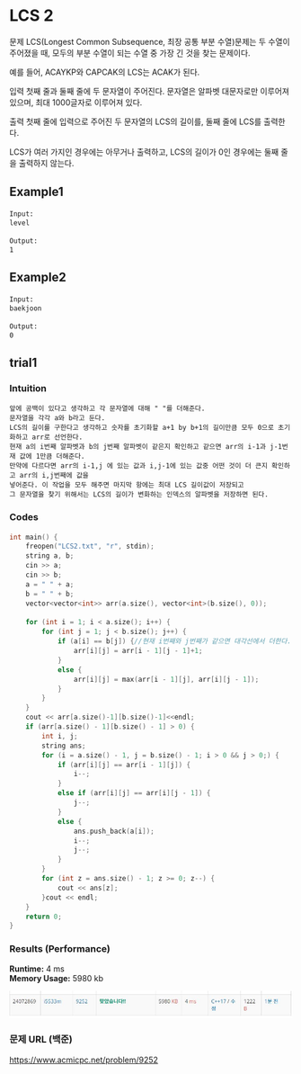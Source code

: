 # LCS 2

문제
LCS(Longest Common Subsequence, 최장 공통 부분 수열)문제는 두 수열이 주어졌을 때, 모두의 부분 수열이 되는 수열 중 가장 긴 것을 찾는 문제이다.

예를 들어, ACAYKP와 CAPCAK의 LCS는 ACAK가 된다.

입력
첫째 줄과 둘째 줄에 두 문자열이 주어진다. 문자열은 알파벳 대문자로만 이루어져 있으며, 최대 1000글자로 이루어져 있다.

출력
첫째 줄에 입력으로 주어진 두 문자열의 LCS의 길이를, 둘째 줄에 LCS를 출력한다.

LCS가 여러 가지인 경우에는 아무거나 출력하고, LCS의 길이가 0인 경우에는 둘째 줄을 출력하지 않는다.


## Example1

```
Input: 
level

Output: 
1
```

## Example2

```
Input: 
baekjoon

Output: 
0
```

## trial1
### Intuition
```
앞에 공백이 있다고 생각하고 각 문자열에 대해 " "를 더해준다.
문자열을 각각 a와 b라고 둔다.
LCS의 길이를 구한다고 생각하고 숫자를 초기화할 a+1 by b+1의 길이만큼 모두 0으로 초기화하고 arr로 선언한다.
현재 a의 i번째 알파벳과 b의 j번째 알파벳이 같은지 확인하고 같으면 arr의 i-1과 j-1번재 값에 1만큼 더해준다.
만약에 다르다면 arr의 i-1,j 에 있는 값과 i,j-1에 있는 값중 어떤 것이 더 큰지 확인하고 arr의 i,j번째에 값을
넣어준다. 이 작업을 모두 해주면 마지막 항에는 최대 LCS 길이값이 저장되고
그 문자열을 찾기 위해서는 LCS의 길이가 변화하는 인덱스의 알파벳을 저장하면 된다.
```
### Codes  
```cpp
int main() {
    freopen("LCS2.txt", "r", stdin);
    string a, b;
    cin >> a;
    cin >> b;
    a = " " + a;
    b = " " + b;
    vector<vector<int>> arr(a.size(), vector<int>(b.size(), 0));

    for (int i = 1; i < a.size(); i++) {
        for (int j = 1; j < b.size(); j++) {
            if (a[i] == b[j]) {//현재 i번째와 j번째가 같으면 대각선에서 더한다.
                arr[i][j] = arr[i - 1][j - 1]+1;
            }
            else {
                arr[i][j] = max(arr[i - 1][j], arr[i][j - 1]);
            }
        }
    }
    cout << arr[a.size()-1][b.size()-1]<<endl;
    if (arr[a.size() - 1][b.size() - 1] > 0) {
        int i, j;
        string ans;
        for (i = a.size() - 1, j = b.size() - 1; i > 0 && j > 0;) {
            if (arr[i][j] == arr[i - 1][j]) {
                i--;
            }
            else if (arr[i][j] == arr[i][j - 1]) {
                j--;
            }
            else {
                ans.push_back(a[i]);
                i--;
                j--;
            }
        }
        for (int z = ans.size() - 1; z >= 0; z--) {
            cout << ans[z];
        }cout << endl;
    }
    return 0;
}
```

### Results (Performance)  
**Runtime:** 4 ms   
**Memory Usage:**   5980 kb    

<p align="center"> 
<img src="./capture.JPG">
</p>


### 문제 URL (백준)  
https://www.acmicpc.net/problem/9252